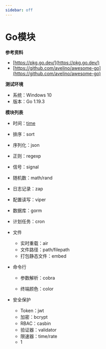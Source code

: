 ```yaml
---
sidebar: off
---
```


# Go模块

**参考资料**

* [https://pkg.go.dev/](https://pkg.go.dev/)
* [https://github.com/avelino/awesome-go](https://github.com/avelino/awesome-go)

**测试环境**

* 系统：Windows 10
* 版本：Go 1.19.3

**模块列表**

* 时间：[time](https://jinhui.dev/coding/go/modules/time.html)
* 排序：sort
* 序列化：json
* 正则：regexp
* 信号：signal
* 随机数：math/rand
* 日志记录：zap
* 配置读写：viper
* 数据库：gorm
* 计划任务：cron
* 文件

  * 实时重载：air
  * 文件路径：path/filepath
  * 打包静态文件：embed
* 命令行

  * 参数解析：cobra

  * 终端颜色：color
* 安全保护

  * Token：jwt
  * 加密：bcrypt
  * RBAC：casbin
  * 验证器：validator
  * 限速器：time/rate
  * 1
